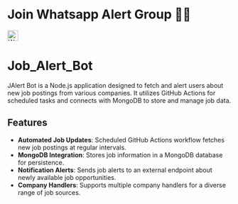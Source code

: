# Join Whatsapp Alert Group 🎉🎉
<a href="https://chat.whatsapp.com/BFtVPaizxKp8XZ6lOnMY54"><img alt="Whatsapp" src="https://img.shields.io/badge/Bash-121011.svg?logo=whatsapp&logoColor=white" height="24"></a>
    

# Job_Alert_Bot

JAlert Bot is a Node.js application designed to fetch and alert users about new job postings from various companies. It utilizes GitHub Actions for scheduled tasks and connects with MongoDB to store and manage job data.

## Features

- **Automated Job Updates**: Scheduled GitHub Actions workflow fetches new job postings at regular intervals.
- **MongoDB Integration**: Stores job information in a MongoDB database for persistence.
- **Notification Alerts**: Sends job alerts to an external endpoint about newly available job opportunities.
- **Company Handlers**: Supports multiple company handlers for a diverse range of job sources.
